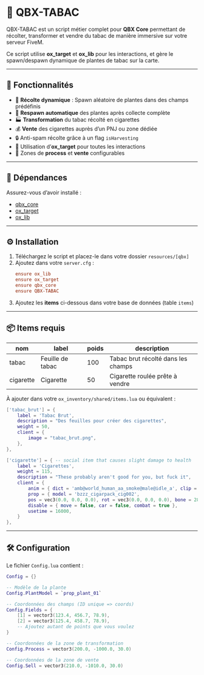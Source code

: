 # 🌿 QBX-TABAC

QBX-TABAC est un script métier complet pour **QBX Core** permettant de récolter, transformer et vendre du tabac de manière immersive sur votre serveur FiveM.

Ce script utilise **ox_target** et **ox_lib** pour les interactions, et gère le spawn/despawn dynamique de plantes de tabac sur la carte.

---

## 📌 Fonctionnalités

- 🌱 **Récolte dynamique** : Spawn aléatoire de plantes dans des champs prédéfinis  
- 🔄 **Respawn automatique** des plantes après collecte complète  
- 🏭 **Transformation** du tabac récolté en cigarettes  
- 💰 **Vente** des cigarettes auprès d’un PNJ ou zone dédiée  
- 🔒 Anti-spam récolte grâce à un flag `isHarvesting`  
- 🎯 Utilisation d’**ox_target** pour toutes les interactions  
- 📍 Zones de **process** et **vente** configurables  

---

## 📂 Dépendances

Assurez-vous d’avoir installé :

- [qbx_core](https://github.com/Qbox-project/qbx_core)
- [ox_target](https://github.com/overextended/ox_target)
- [ox_lib](https://github.com/overextended/ox_lib)

---

## ⚙️ Installation

1. Téléchargez le script et placez-le dans votre dossier `resources/[qbx]`
2. Ajoutez dans votre `server.cfg` :
    ```cfg
    ensure ox_lib
    ensure ox_target
    ensure qbx_core
    ensure QBX-TABAC
    ```
3. Ajoutez les **items** ci-dessous dans votre base de données (table `items`)

---

## 📦 Items requis

| nom           | label         | poids | description                   |
|---------------|--------------|-------|--------------------------------|
| tabac         | Feuille de tabac | 100   | Tabac brut récolté dans les champs |
| cigarette     | Cigarette     | 50    | Cigarette roulée prête à vendre |


À ajouter dans votre `ox_inventory/shared/items.lua` ou équivalent :

```lua
['tabac_brut'] = {
    label = 'Tabac Brut',
    description = "Des feuilles pour créer des cigarettes",
    weight = 50,
    client = {
        image = "tabac_brut.png",
    },
},

['cigarette'] = { -- social item that causes slight damage to health
    label = 'Cigarettes',
    weight = 115,
    description = "These probably aren't good for you, but fuck it",
    client = {
        anim = { dict = 'amb@world_human_aa_smoke@male@idle_a', clip = 'idle_c', flag = 49 },
        prop = { model = 'bzzz_cigarpack_cig002', 
        pos = vec3(0.0, 0.0, 0.0), rot = vec3(0.0, 0.0, 0.0), bone = 28422 },
        disable = { move = false, car = false, combat = true },
        usetime = 16000,
    }
},
```
---

## 🛠️ Configuration

Le fichier `Config.lua` contient :

```lua
Config = {}

-- Modèle de la plante
Config.PlantModel = `prop_plant_01`

-- Coordonnées des champs (ID unique => coords)
Config.Fields = {
    [1] = vector3(123.4, 456.7, 78.9),
    [2] = vector3(125.4, 458.7, 78.9),
    -- Ajoutez autant de points que vous voulez
}

-- Coordonnées de la zone de transformation
Config.Process = vector3(200.0, -1000.0, 30.0)

-- Coordonnées de la zone de vente
Config.Sell = vector3(210.0, -1010.0, 30.0)
